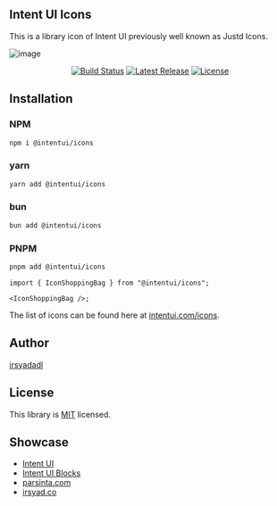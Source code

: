 ## Intent UI Icons

This is a library icon of Intent UI previously well known as Justd Icons.

![image](https://intentui.com/icons/opengraph-image-1ltojg.png?9f62da52533ceee6?v=2)

<p align="center">
    <a href="https://github.com/intentuilabs/icons/actions/workflows/release-package.yml"><img src="https://img.shields.io/github/actions/workflow/status/intentuilabs/icons/release-package.yml" alt="Build Status"></a>
    <a href="https://github.com/intentuilabs/icons/releases"><img src="https://img.shields.io/npm/v/justd-icons.svg" alt="Latest Release"></a>
    <a href="https://github.com/intentuilabs/icons/blob/master/LICENSE"><img src="https://img.shields.io/npm/l/justd-icons.svg" alt="License"></a>
</p>

## Installation
### NPM
```bash
npm i @intentui/icons
```
### yarn
```bash
yarn add @intentui/icons
```
### bun
```bash
bun add @intentui/icons
```
### PNPM
```bash
pnpm add @intentui/icons
```

```tsx
import { IconShoppingBag } from "@intentui/icons";

<IconShoppingBag />;
```

The list of icons can be found here at [intentui.com/icons](https://intentui.com/icons).

## Author

[irsyadadl](https://x.com/irsyadadl)

## License

This library is [MIT](https://github.com/intentuilabs/icons/blob/master/LICENSE) licensed.

## Showcase

- [Intent UI](https://intentui.com)
- [Intent UI Blocks](https://blocks.intentui.com)
- [parsinta.com](https://parsinta.com)
- [irsyad.co](https://irsyad.co)
